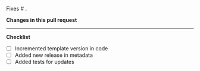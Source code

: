 Fixes # .

**Changes in this pull request**

---

**Checklist**

- [ ] Incremented template version in code
- [ ] Added new release in metadata
- [ ] Added tests for updates
